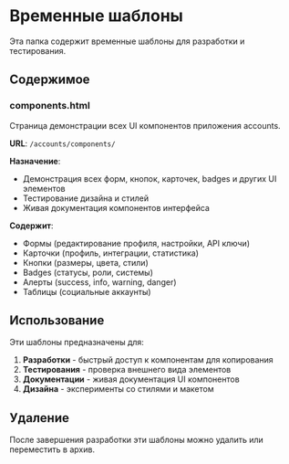 # Временные шаблоны

Эта папка содержит временные шаблоны для разработки и тестирования.

## Содержимое

### components.html
Страница демонстрации всех UI компонентов приложения accounts.

**URL**: `/accounts/components/`

**Назначение**: 
- Демонстрация всех форм, кнопок, карточек, badges и других UI элементов
- Тестирование дизайна и стилей
- Живая документация компонентов интерфейса

**Содержит**:
- Формы (редактирование профиля, настройки, API ключи)
- Карточки (профиль, интеграции, статистика)
- Кнопки (размеры, цвета, стили)
- Badges (статусы, роли, системы)
- Алерты (success, info, warning, danger)
- Таблицы (социальные аккаунты)

## Использование

Эти шаблоны предназначены для:
1. **Разработки** - быстрый доступ к компонентам для копирования
2. **Тестирования** - проверка внешнего вида элементов
3. **Документации** - живая документация UI компонентов
4. **Дизайна** - эксперименты со стилями и макетом

## Удаление

После завершения разработки эти шаблоны можно удалить или переместить в архив.
